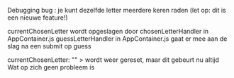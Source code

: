 Debugging
bug :  je kunt dezelfde letter meerdere keren raden  (let op: dit is een nieuwe feature!) 

currentChosenLetter wordt opgeslagen door chosenLetterHandler in AppContainer.js
guessLetterHandler in AppContainer.js gaat er mee aan de slag na een submit op guess

currentChosenLetter: "" > wordt weer gereset, maar dit gebeurt nu altijd 
Wat op zich geen probleem is